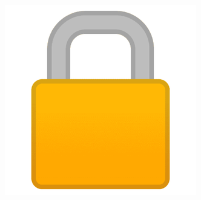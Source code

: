 
![lock](https://github.com/The-Syncade-Mafia/The-Syncade-Mafia.github.io/blob/main/assets/img/lock.png?raw=true)
